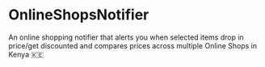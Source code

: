 # OnlineShopsNotifier
An online shopping notifier that alerts you when selected items drop in price/get discounted and compares prices across multiple Online Shops in Kenya 🇰🇪
